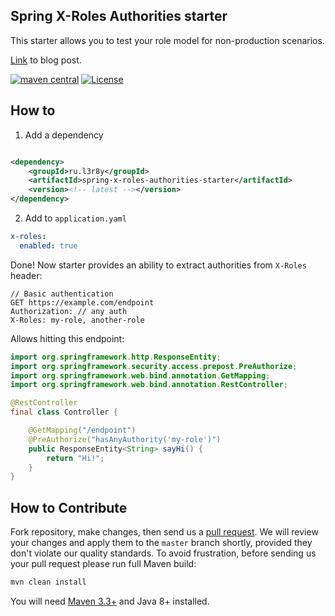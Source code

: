 ## Spring X-Roles Authorities starter

This starter allows you to test your role model for non-production scenarios. 

[Link](https://www.l3r8y.ru/2024/05/24/role-model-testing-with-spring-boot) to blog post.

[![maven central](http://maven-badges.herokuapp.com/maven-central/ru.l3r8y/spring-x-roles-authorities-starter/badge.svg)](https://search.maven.org/artifact/ru.l3r8y/spring-x-roles-authorities-starter)
[![License](https://img.shields.io/badge/license-MIT-green.svg)](https://github.com/l3r8yJ/spring-x-roles-authorities-starter/blob/master/LICENSE.txt)

## How to

1. Add a dependency

```xml

<dependency>
    <groupId>ru.l3r8y</groupId>
    <artifactId>spring-x-roles-authorities-starter</artifactId>
    <version><!-- latest --></version>
</dependency>
```

2. Add to `application.yaml`

```yaml
x-roles:
  enabled: true
```

Done! Now starter provides an ability to extract authorities from `X-Roles` header:

```http request
// Basic authentication
GET https://example.com/endpoint
Authorization: // any auth
X-Roles: my-role, another-role
```

Allows hitting this endpoint:

```java
import org.springframework.http.ResponseEntity;
import org.springframework.security.access.prepost.PreAuthorize;
import org.springframework.web.bind.annotation.GetMapping;
import org.springframework.web.bind.annotation.RestController;

@RestController
final class Controller {

    @GetMapping("/endpoint")
    @PreAuthorize("hasAnyAuthority('my-role')")
    public ResponseEntity<String> sayHi() {
        return "Hi!";
    }
}
```

## How to Contribute

Fork repository, make changes, then send us a [pull request](https://www.yegor256.com/2014/04/15/github-guidelines.html).
We will review your changes and apply them to the `master` branch shortly,
provided they don't violate our quality standards.
To avoid frustration,
before sending us your pull request please run full Maven build:

```bash
mvn clean install
```

You will need [Maven 3.3+](https://maven.apache.org) and Java 8+ installed.
